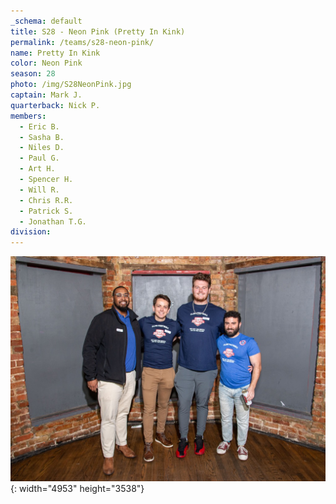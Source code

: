```yaml
---
_schema: default
title: S28 - Neon Pink (Pretty In Kink)
permalink: /teams/s28-neon-pink/
name: Pretty In Kink
color: Neon Pink
season: 28
photo: /img/S28NeonPink.jpg
captain: Mark J.
quarterback: Nick P.
members:
  - Eric B.
  - Sasha B.
  - Niles D.
  - Paul G.
  - Art H.
  - Spencer H.
  - Will R.
  - Chris R.R.
  - Patrick S.
  - Jonathan T.G.
division:
---
```

![](/img/da2-7066.jpg){: width="4953" height="3538"}